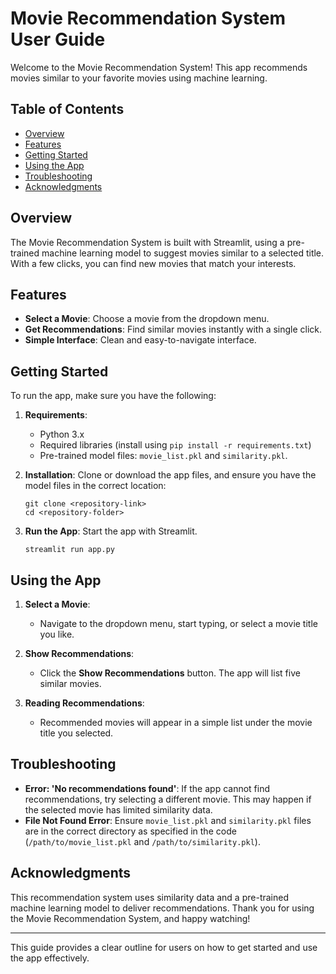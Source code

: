 

# Movie Recommendation System User Guide

Welcome to the Movie Recommendation System! This app recommends movies similar to your favorite movies using machine learning.

## Table of Contents

- [Overview](#overview)
- [Features](#features)
- [Getting Started](#getting-started)
- [Using the App](#using-the-app)
- [Troubleshooting](#troubleshooting)
- [Acknowledgments](#acknowledgments)

## Overview

The Movie Recommendation System is built with Streamlit, using a pre-trained machine learning model to suggest movies similar to a selected title. With a few clicks, you can find new movies that match your interests.

## Features

- **Select a Movie**: Choose a movie from the dropdown menu.
- **Get Recommendations**: Find similar movies instantly with a single click.
- **Simple Interface**: Clean and easy-to-navigate interface.

## Getting Started

To run the app, make sure you have the following:

1. **Requirements**: 
    - Python 3.x
    - Required libraries (install using `pip install -r requirements.txt`)
    - Pre-trained model files: `movie_list.pkl` and `similarity.pkl`.

2. **Installation**: Clone or download the app files, and ensure you have the model files in the correct location:
    ```shell
    git clone <repository-link>
    cd <repository-folder>
    ```
3. **Run the App**: Start the app with Streamlit.
    ```shell
    streamlit run app.py
    ```

## Using the App

1. **Select a Movie**: 
    - Navigate to the dropdown menu, start typing, or select a movie title you like.
    
2. **Show Recommendations**:
    - Click the **Show Recommendations** button. The app will list five similar movies.

3. **Reading Recommendations**:
    - Recommended movies will appear in a simple list under the movie title you selected.

## Troubleshooting

- **Error: 'No recommendations found'**: If the app cannot find recommendations, try selecting a different movie. This may happen if the selected movie has limited similarity data.
- **File Not Found Error**: Ensure `movie_list.pkl` and `similarity.pkl` files are in the correct directory as specified in the code (`/path/to/movie_list.pkl` and `/path/to/similarity.pkl`).

## Acknowledgments

This recommendation system uses similarity data and a pre-trained machine learning model to deliver recommendations. Thank you for using the Movie Recommendation System, and happy watching!

---

This guide provides a clear outline for users on how to get started and use the app effectively.
